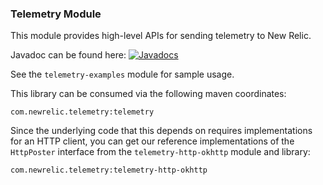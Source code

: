 ### Telemetry Module

This module provides high-level APIs for sending telemetry to New Relic.

Javadoc can be found here: [![Javadocs][javadoc-image]][javadoc-url]

See the `telemetry-examples` module for sample usage.

This library can be consumed via the following maven coordinates:

`com.newrelic.telemetry:telemetry`

Since the underlying code that this depends on requires implementations for an HTTP client, 
you can get our reference implementations of the `HttpPoster` interface
from the `telemetry-http-okhttp` module and library:

`com.newrelic.telemetry:telemetry-http-okhttp`

[javadoc-image]: https://www.javadoc.io/badge/com.newrelic.telemetry/telemetry.svg
[javadoc-url]: https://www.javadoc.io/doc/com.newrelic.telemetry/telemetry